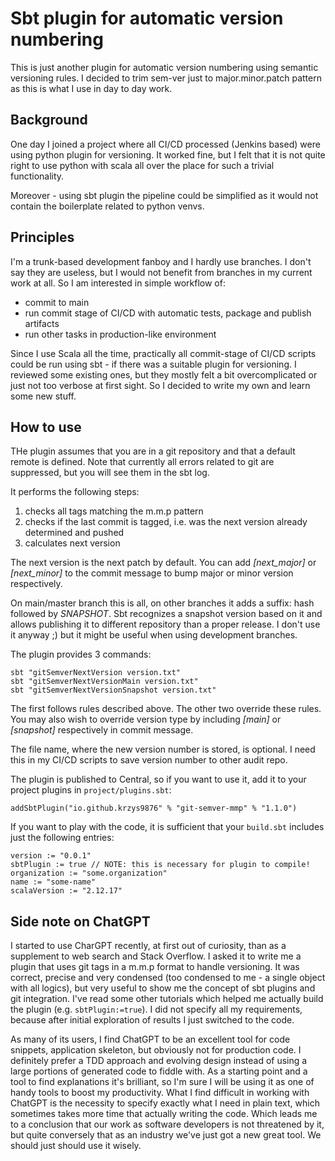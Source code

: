 # Sbt plugin for automatic version numbering #

This is just another plugin for automatic version numbering using semantic versioning rules. 
I decided to trim sem-ver just to major.minor.patch pattern as this is what I use in day to day work.

## Background ##

One day I joined a project where all CI/CD processed (Jenkins based) were using python plugin for versioning. 
It worked fine, but I felt that it is not quite right to use python with scala all over the place for such a trivial functionality.

Moreover - using sbt plugin the pipeline could be simplified as it would not contain the boilerplate related to python venvs.

## Principles ##

I'm a trunk-based development fanboy and I hardly use branches. 
I don't say they are useless, but I would not benefit from branches in my current work at all. 
So I am interested in simple workflow of:

* commit to main
* run commit stage of CI/CD with automatic tests, package and publish artifacts
* run other tasks in production-like environment

Since I use Scala all the time, practically all commit-stage of CI/CD scripts could be run 
using sbt - if there was a suitable plugin for versioning. I reviewed some existing ones, 
but they mostly felt a bit overcomplicated or just not too verbose at first sight. 
So I decided to write my own and learn some new stuff.

## How to use ##

THe plugin assumes that you are in a git repository and that a default remote is defined. 
Note that currently all errors related to git are suppressed, but you will see them in the sbt log.

It performs the following steps:

1. checks all tags matching the m.m.p pattern
2. checks if the last commit is tagged, i.e. was the next version already determined and pushed
3. calculates next version

The next version is the next patch by default. You can add _[next_major]_  or  _[next_minor]_
to the commit message to bump major or minor version respectively.

On main/master branch this is all, on other branches it adds a suffix: hash followed by _SNAPSHOT_.
Sbt recognizes a snapshot version based on it and allows publishing it to different repository than a proper release.
I don't use it anyway ;) but it might be useful when using development branches.

The plugin provides 3 commands: 

    sbt "gitSemverNextVersion version.txt"
    sbt "gitSemverNextVersionMain version.txt"
    sbt "gitSemverNextVersionSnapshot version.txt"

The first follows rules described above. The other two override these rules. You may also wish to override version type by including 
_[main]_ or _[snapshot]_ respectively in commit message.

The file name, where the new version number is stored, is optional. 
I need this in my CI/CD scripts to save version number to other audit repo.

The plugin is published to Central, so if you want to use it, add it to your project plugins in <code>project/plugins.sbt</code>:

    addSbtPlugin("io.github.krzys9876" % "git-semver-mmp" % "1.1.0")

If you want to play with the code, it is sufficient that your <code>build.sbt</code> includes just the following entries:

    version := "0.0.1"
    sbtPlugin := true // NOTE: this is necessary for plugin to compile!
    organization := "some.organization"
    name := "some-name"
    scalaVersion := "2.12.17"

## Side note on ChatGPT

I started to use CharGPT recently, at first out of curiosity, than as a supplement to web search and Stack Overflow.
I asked it to write me a plugin that uses git tags in a m.m.p format to handle versioning. It was correct, precise and 
very condensed (too condensed to me - a single object with all logics), but very useful to show me the concept of sbt plugins
and git integration. I've read some other tutorials which helped me actually build the plugin 
(e.g. <code>sbtPlugin:=true</code>). I did not specify all my requirements, because after initial exploration of results 
I just switched to the code.

As many of its users, I find ChatGPT to be an excellent tool for code snippets, application skeleton, 
but obviously not for production code. I definitely prefer a TDD approach and evolving design instead of 
using a large portions of generated code to fiddle with. As a starting point and a tool to find explanations
it's brilliant, so I'm sure I will be using it as one of handy tools to boost my productivity. 
What I find difficult in working with ChatGPT is the necessity to specify exactly what I need in plain text,
which sometimes takes more time that actually writing the code. Which leads me to a conclusion that our work as 
software developers is not threatened by it, but quite conversely that as an industry we've just got
a new great tool. We should just should use it wisely.
